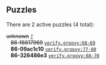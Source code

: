 ## Puzzles

There are 2 active puzzles (4 total):


<del>unknown</del> [`?`](../master/?)<br/>
&nbsp;&nbsp;&nbsp;<del>86-f6617969</del> [`verify.groovy:68-69`](../master/src/it/basics/verify.groovy#L68-L69)<br/>
&nbsp;&nbsp;&nbsp;**86-09ac1c10** [`verify.groovy:77-80`](../master/src/it/basics/verify.groovy#L77-L80)<br/>
&nbsp;&nbsp;&nbsp;**86-326486e3** [`verify.groovy:68-70`](../master/src/it/basics/verify.groovy#L68-L70)<br/>